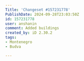 ```yaml
---
Title: 'Changeset #157231778'
PublishDate: 2024-09-28T23:03:50Z
id: 157231778
user: anshanin
comment: Added buildings
created_by: iD 2.30.2
tags:
- Montenegro
- Budva

---
```

